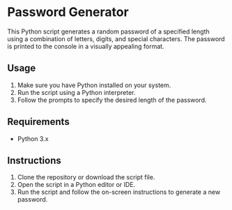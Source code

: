 # Password Generator

This Python script generates a random password of a specified length using a combination of letters, digits, and special characters. The password is printed to the console in a visually appealing format.

## Usage

1. Make sure you have Python installed on your system.
2. Run the script using a Python interpreter.
3. Follow the prompts to specify the desired length of the password.

## Requirements

- Python 3.x

## Instructions

1. Clone the repository or download the script file.
2. Open the script in a Python editor or IDE.
3. Run the script and follow the on-screen instructions to generate a new password.
